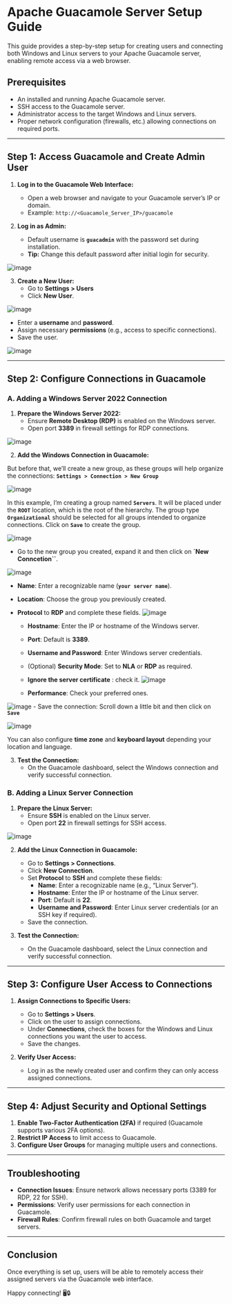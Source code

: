 # Apache Guacamole Server Setup Guide

This guide provides a step-by-step setup for creating users and connecting both Windows and Linux servers to your Apache Guacamole server, enabling remote access via a web browser.

## Prerequisites

- An installed and running Apache Guacamole server.
- SSH access to the Guacamole server.
- Administrator access to the target Windows and Linux servers.
- Proper network configuration (firewalls, etc.) allowing connections on required ports.

---

## Step 1: Access Guacamole and Create Admin User

1. **Log in to the Guacamole Web Interface:**
   - Open a web browser and navigate to your Guacamole server’s IP or domain.
   - Example: `http://<Guacamole_Server_IP>/guacamole`

2. **Log in as Admin:**
   - Default username is **`guacadmin`** with the password set during installation.
   - **Tip:** Change this default password after initial login for security.


![image](https://github.com/user-attachments/assets/6b0694c1-3227-4828-b6a2-62e3ba2ef29c)


3. **Create a New User:**
   - Go to **Settings > Users**
   - Click **New User**.
  

![image](https://github.com/user-attachments/assets/6ad9822b-f766-422f-89d8-31c9905e52a3)


   - Enter a **username** and **password**.
   - Assign necessary **permissions** (e.g., access to specific connections).
   - Save the user.

![image](https://github.com/user-attachments/assets/cada6946-904a-45b7-9b1d-66160cb408e5)

---

## Step 2: Configure Connections in Guacamole

### A. Adding a Windows Server 2022 Connection

1. **Prepare the Windows Server 2022:**
   - Ensure **Remote Desktop (RDP)** is enabled on the Windows server.
   - Open port **3389** in firewall settings for RDP connections.
  

![image](https://github.com/user-attachments/assets/ce5772ed-8e86-481e-b545-33b633ff488a)


2. **Add the Windows Connection in Guacamole:**

But before that, we’ll create a new group, as these groups will help organize the connections: **`Settings > Connection > New Group`**


![image](https://github.com/user-attachments/assets/1d7b4dc2-9844-449d-85db-8c4c5565233d)


In this example, I’m creating a group named **`Servers`**. It will be placed under the **`ROOT`**  location, which is the root of the hierarchy. The group type **`Organizational`** should be selected for all groups intended to organize connections. Click on **`Save`** to create the group.


![image](https://github.com/user-attachments/assets/83356e35-7ab7-4666-8f1b-f944f7fcf8d5)


   - Go to the new group you created, expand it and then click on **`New Conncetion``**.


![image](https://github.com/user-attachments/assets/9580ac91-6ffc-4f90-bddc-fafcb409b675)


   - **Name**: Enter a recognizable name (**`your server name`**).
   - **Location**: Choose the group you previously created.
   - **Protocol** to **RDP** and complete these fields.
![image](https://github.com/user-attachments/assets/811002e3-705f-4c99-8066-481a1ce0b235)

   
     - **Hostname**: Enter the IP or hostname of the Windows server.
     - **Port**: Default is **3389**.
     - **Username and Password**: Enter Windows server credentials.
     - (Optional) **Security Mode**: Set to **NLA** or **RDP** as required.
     - **Ignore the server certificate** : check it.
![image](https://github.com/user-attachments/assets/f07da366-a60a-41d9-a0ac-a7ce89795f7b)

      - **Performance**: Check your preferred ones.

 
 ![image](https://github.com/user-attachments/assets/7e7fb205-5aa2-4db9-ab7d-e58565a969d0)
     - Save the connection: Scroll down a little bit and then click  on **`Save`**
     
![image](https://github.com/user-attachments/assets/8f0de78d-3e24-41fe-8705-e2a187308be8)

You can also configure **time zone** and **keyboard layout** depending your location and language.


3. **Test the Connection:**
   - On the Guacamole dashboard, select the Windows connection and verify successful connection.

### B. Adding a Linux Server Connection

1. **Prepare the Linux Server:**
   - Ensure **SSH** is enabled on the Linux server.
   - Open port **22** in firewall settings for SSH access.


![image](https://github.com/user-attachments/assets/71a41224-bdcc-45e3-9d4f-743333cb7139)


2. **Add the Linux Connection in Guacamole:**
   - Go to **Settings > Connections**.
   - Click **New Connection**.
   - Set **Protocol** to **SSH** and complete these fields:
     - **Name**: Enter a recognizable name (e.g., “Linux Server”).
     - **Hostname**: Enter the IP or hostname of the Linux server.
     - **Port**: Default is **22**.
     - **Username and Password**: Enter Linux server credentials (or an SSH key if required).
   - Save the connection.

3. **Test the Connection:**
   - On the Guacamole dashboard, select the Linux connection and verify successful connection.

---

## Step 3: Configure User Access to Connections

1. **Assign Connections to Specific Users:**
   - Go to **Settings > Users**.
   - Click on the user to assign connections.
   - Under **Connections**, check the boxes for the Windows and Linux connections you want the user to access.
   - Save the changes.

2. **Verify User Access:**
   - Log in as the newly created user and confirm they can only access assigned connections.

---

## Step 4: Adjust Security and Optional Settings

1. **Enable Two-Factor Authentication (2FA)** if required (Guacamole supports various 2FA options).
2. **Restrict IP Access** to limit access to Guacamole.
3. **Configure User Groups** for managing multiple users and connections.

---

## Troubleshooting

- **Connection Issues**: Ensure network allows necessary ports (3389 for RDP, 22 for SSH).
- **Permissions**: Verify user permissions for each connection in Guacamole.
- **Firewall Rules**: Confirm firewall rules on both Guacamole and target servers.

---

## Conclusion

Once everything is set up, users will be able to remotely access their assigned servers via the Guacamole web interface.

Happy connecting! 🖥️🔒

